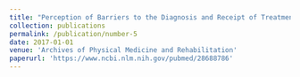 ```yaml
---
title: "Perception of Barriers to the Diagnosis and Receipt of Treatment for Neuropsychiatric Disturbances After Traumatic Brain Injury"
collection: publications
permalink: /publication/number-5
date: 2017-01-01
venue: 'Archives of Physical Medicine and Rehabilitation'
paperurl: 'https://www.ncbi.nlm.nih.gov/pubmed/28688786'
---
```

